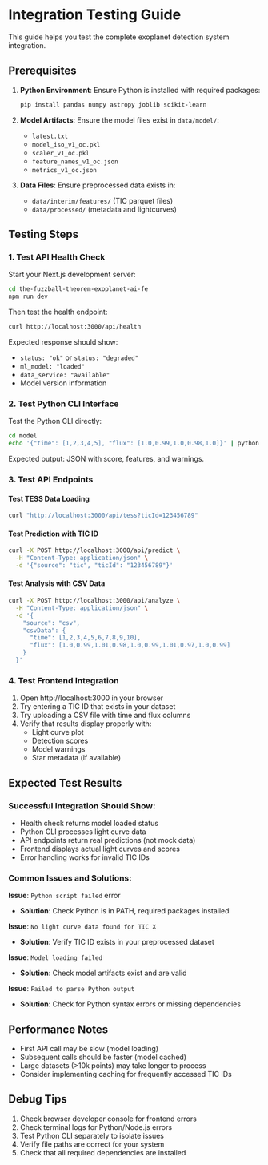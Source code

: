 # Integration Testing Guide

This guide helps you test the complete exoplanet detection system integration.

## Prerequisites

1. **Python Environment**: Ensure Python is installed with required packages:

   ```bash
   pip install pandas numpy astropy joblib scikit-learn
   ```

2. **Model Artifacts**: Ensure the model files exist in `data/model/`:

   - `latest.txt`
   - `model_iso_v1_oc.pkl`
   - `scaler_v1_oc.pkl`
   - `feature_names_v1_oc.json`
   - `metrics_v1_oc.json`

3. **Data Files**: Ensure preprocessed data exists in:
   - `data/interim/features/` (TIC parquet files)
   - `data/processed/` (metadata and lightcurves)

## Testing Steps

### 1. Test API Health Check

Start your Next.js development server:

```bash
cd the-fuzzball-theorem-exoplanet-ai-fe
npm run dev
```

Then test the health endpoint:

```bash
curl http://localhost:3000/api/health
```

Expected response should show:

- `status: "ok"` or `status: "degraded"`
- `ml_model: "loaded"`
- `data_service: "available"`
- Model version information

### 2. Test Python CLI Interface

Test the Python CLI directly:

```bash
cd model
echo '{"time": [1,2,3,4,5], "flux": [1.0,0.99,1.0,0.98,1.0]}' | python predict_cli.py
```

Expected output: JSON with score, features, and warnings.

### 3. Test API Endpoints

#### Test TESS Data Loading

```bash
curl "http://localhost:3000/api/tess?ticId=123456789"
```

#### Test Prediction with TIC ID

```bash
curl -X POST http://localhost:3000/api/predict \
  -H "Content-Type: application/json" \
  -d '{"source": "tic", "ticId": "123456789"}'
```

#### Test Analysis with CSV Data

```bash
curl -X POST http://localhost:3000/api/analyze \
  -H "Content-Type: application/json" \
  -d '{
    "source": "csv",
    "csvData": {
      "time": [1,2,3,4,5,6,7,8,9,10],
      "flux": [1.0,0.99,1.01,0.98,1.0,0.99,1.01,0.97,1.0,0.99]
    }
  }'
```

### 4. Test Frontend Integration

1. Open http://localhost:3000 in your browser
2. Try entering a TIC ID that exists in your dataset
3. Try uploading a CSV file with time and flux columns
4. Verify that results display properly with:
   - Light curve plot
   - Detection scores
   - Model warnings
   - Star metadata (if available)

## Expected Test Results

### Successful Integration Should Show:

- Health check returns model loaded status
- Python CLI processes light curve data
- API endpoints return real predictions (not mock data)
- Frontend displays actual light curves and scores
- Error handling works for invalid TIC IDs

### Common Issues and Solutions:

**Issue**: `Python script failed` error

- **Solution**: Check Python is in PATH, required packages installed

**Issue**: `No light curve data found for TIC X`

- **Solution**: Verify TIC ID exists in your preprocessed dataset

**Issue**: `Model loading failed`

- **Solution**: Check model artifacts exist and are valid

**Issue**: `Failed to parse Python output`

- **Solution**: Check for Python syntax errors or missing dependencies

## Performance Notes

- First API call may be slow (model loading)
- Subsequent calls should be faster (model cached)
- Large datasets (>10k points) may take longer to process
- Consider implementing caching for frequently accessed TIC IDs

## Debug Tips

1. Check browser developer console for frontend errors
2. Check terminal logs for Python/Node.js errors
3. Test Python CLI separately to isolate issues
4. Verify file paths are correct for your system
5. Check that all required dependencies are installed
